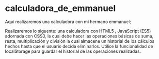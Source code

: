 # calculadora_de_emmanuel
Aquí realizaremos una calculadora con mi hermano emmanuel;

Realizaremos lo siguente: una calculadora con HTML5 , JavaScript (ES5) adornada con CSS3, la cual
debe hacer las operaciones básicas de suma, resta, multiplicación y división la cual
almacene un historial de los cálculos hechos hasta que el usuario decida eliminarlos.
Utilice la funcionalidad de localStorage para guardar el historial de las operaciones
realizadas.
